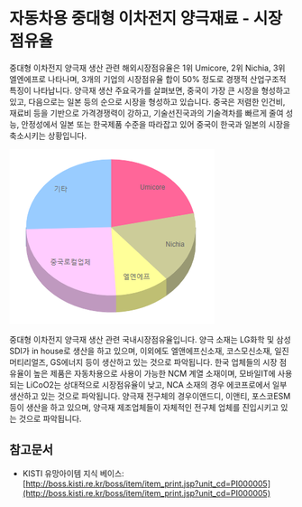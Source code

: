 # 자동차용 중대형 이차전지 양극재료 -  시장 점유율

중대형 이차전지 양극재 생산 관련 해외시장점유율은 1위 Umicore, 2위 Nichia, 3위 엘엔에프로 나타나며, 3개의 기업의 시장점유율 합이 50% 정도로 경쟁적 산업구조적 특징이 나타납니다. 양극재 생산 주요국가를 살펴보면, 중국이 가장 큰 시장을 형성하고 있고, 다음으로는 일본 등의 순으로 시장을 형성하고 있습니다. 중국은 저렴한 인건비, 재료비 등을 기반으로 가격경쟁력이 강하고, 기술선진국과의 기술격차를 빠르게 줄여 성능, 안정성에서 일본 또는 한국제품 수준을 따라잡고 있어 중국이 한국과 일본의 시장을 축소시키는 상황입니다.


!["중소기업_기술로드맵_2016-2018",_중소기업청,_2016(1)_재구성](./images/자동차용중대형이차전지양극재료_Q13_3_1.PNG)

중대형 이차전지 양극재 생산 관련 국내시장점유율입니다. 양극 소재는 LG화학 및 삼성SDI가 in house로 생산을 하고 있으며, 이외에도 엘앤에프신소재, 코스모신소재, 일진머티리얼즈, GS에너지 등이 생산하고 있는 것으로 파악됩니다. 한국 업체들의 시장 점유율이 높은 제품은 자동차용으로 사용이 가능한 NCM 계열 소재이며, 모바일IT에 사용되는 LiCoO2는 상대적으로 시장점유율이 낮고, NCA 소재의 경우 에코프로에서 일부 생산하고 있는 것으로 파악됩니다. 양극재 전구체의 경우이앤드디, 이앤티, 포스코ESM 등이 생산을 하고 있으며, 양극재 제조업체들이 자체적인 전구체 업체를 진입시키고 있는 것으로 파악됩니다.



## 참고문서
- KISTI 유망아이템 지식 베이스: [http://boss.kisti.re.kr/boss/item/item_print.jsp?unit_cd=PI000005](http://boss.kisti.re.kr/boss/item/item_print.jsp?unit_cd=PI000005)
